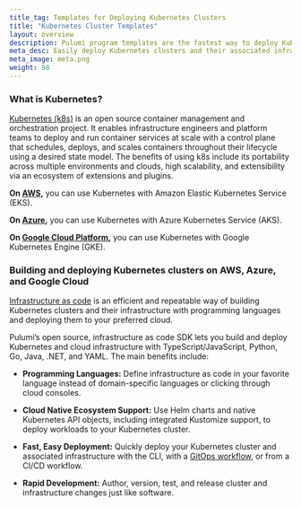 ```yaml
---
title_tag: Templates for Deploying Kubernetes Clusters
title: "Kubernetes Cluster Templates"
layout: overview
description: Pulumi program templates are the fastest way to deploy Kubernetes clusters and their associated infrastructure on AWS, Azure, or Google Cloud Platform. Templates come with predefined infrastructure as code so you can get started instantly.
meta_desc: Easily deploy Kubernetes clusters and their associated infrastructure on AWS, Azure, or Google Cloud Platform with Pulumi K8s templates.
meta_image: meta.png
weight: 98
---
```


### What is Kubernetes?

[Kubernetes (k8s)](/kubernetes) is an open source container management and orchestration project. It enables infrastructure engineers and platform teams to deploy and run container services at scale with a control plane that schedules, deploys, and scales containers throughout their lifecycle using a desired state model. The benefits of using k8s include its portability across multiple environments and clouds, high scalability, and extensibility via an ecosystem of extensions and plugins.

**On [AWS](/aws/),** you can use Kubernetes with Amazon Elastic Kubernetes Service (EKS).

**On [Azure](/azure/),** you can use Kubernetes with Azure Kubernetes Service (AKS).

**On [Google Cloud Platform](/gcp/),** you can use Kubernetes with Google Kubernetes Engine (GKE).

### Building and deploying Kubernetes clusters on AWS, Azure, and Google Cloud

[Infrastructure as code](/what-is/what-is-infrastructure-as-code/) is an efficient and repeatable way of building Kubernetes clusters and their infrastructure with programming languages and deploying them to your preferred cloud.

Pulumi’s open source, infrastructure as code SDK lets you build and deploy Kubernetes and cloud infrastructure with TypeScript/JavaScript, Python, Go, Java, .NET, and YAML. The main benefits include:

* **Programming Languages:** Define infrastructure as code in your favorite language instead of domain-specific languages or clicking through cloud consoles.

* **Cloud Native Ecosystem Support:** Use Helm charts and native Kubernetes API objects, including integrated Kustomize support, to deploy workloads to your Kubernetes cluster.

* **Fast, Easy Deployment:** Quickly deploy your Kubernetes cluster and associated infrastructure with the CLI, with a [GitOps workflow](/docs/guides/continuous-delivery/pulumi-kubernetes-operator/), or from a CI/CD workflow.

* **Rapid Development:** Author, version, test, and release cluster and infrastructure changes just like software.

